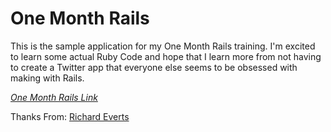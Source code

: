# One Month Rails

This is the sample application for my One Month Rails training. I'm excited to learn some actual Ruby Code and hope that I learn more from not having to create a Twitter app that everyone else seems to be obsessed with making with Rails.

[*One Month Rails Link*](http://www.onemonthrails.com)

Thanks From: [Richard Everts](http://www.wickedphoenix.com/)
